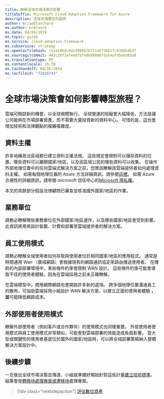 ```yaml
---
title: 瞭解全球市場決策的影響
titleSuffix: Microsoft Cloud Adoption Framework for Azure
description: 全球市場概念的說明
author: BrianBlanchard
ms.author: brblanch
ms.date: 04/04/2019
ms.topic: guide
ms.service: cloud-adoption-framework
ms.subservice: strategy
ms.openlocfilehash: ca1e18bdc8da300667b721e673bb1fc0388b4bdf
ms.sourcegitcommit: 443c28f3afeedfbfe8b9980875a54afdbebd83a8
ms.translationtype: MT
ms.contentlocale: zh-TW
ms.lasthandoff: 09/16/2019
ms.locfileid: "71028743"
---
```

<!-- markdownlint-disable MD026 -->

# <a name="how-will-global-market-decisions-affect-the-transformation-journey"></a>全球市場決策會如何影響轉型旅程？

雲端可開啟新的機會，以全球規模執行。 全球營運的阻礙會大幅降低，方法是讓公司能夠在市場部署資產，而不需要大量投資新的資料中心。 可惜的是，這也會增加技術和法律觀點的複雜複雜度。

## <a name="data-sovereignty"></a>資料主權

許多地緣政治區域都已建立資料主權法規。 這些規定會限制可以儲存資料的位置、哪些資料可以離開國家/地區，以及該區域公民的哪些資料可以收集。 在操作外部地理位置中的任何雲端式解決方案之前，您應該瞭解該雲端提供者如何處理資料主權。 如需每個地理位置的 Azure 方法詳細資訊，請參閱[這裡](https://azure.microsoft.com/global-infrastructure/geographies)。 如需 Azure 合規性的詳細資訊，請參閱 microsoft 信任中心的[Microsoft 隱私權](https://www.microsoft.com/trustcenter/privacy)。

本文的其餘部分假設法律顧問已審查並核准國外國家/地區的作業。

## <a name="business-units"></a>業務單位

請務必瞭解哪些業務單位在外部國家/地區運作，以及哪些國家/地區會受到影響。 此資訊將用來設計裝載、計費和部署至雲端提供者的解決方案。

## <a name="employee-usage-patterns"></a>員工使用模式

請務必瞭解全域使用者如何存取與使用者位於相同國家/地區的應用程式。 通常是時間通用 Wan （廣域網路）會根據現有的網路通訊協定來路由傳送使用者。 在傳統的內部部署環境中，某些條件約束會限制 WAN 設計。 這些條件約束可能會導致不佳的使用者體驗，因為在雲端採用之前未正確瞭解。

在雲端模型中，商用網際網路也會開啟許多新的選項。 跨多個地理位置溝通員工的散佈，可協助雲端採用小組設計 WAN 解決方案，以建立正面的使用者體驗 **，並**可能降低網路成本。

## <a name="external-user-usage-patterns"></a>外部使用者使用模式

瞭解外部使用者（例如客戶或合作夥伴）的使用模式也同樣重要。 外部使用者使用模式與員工使用模式非常類似，可能會對雲端部署的效能造成負面影響。 當大型或關鍵性的使用者基底位於國外的國家/地區時，可以將全域部署策略納入整體解決方案設計中。

## <a name="next-steps"></a>後續步驟

一旦做出全球市場決策並傳達，小組就準備好開始針對這些計量[建立技術標準](../digital-estate/index.md)。
結果會是[轉換待處理專案或遷移待](..//migrate/migration-considerations/prerequisites/technical-complexity.md)處理專案。

> [!div class="nextstepaction"]
> [評估數位資產](../digital-estate/index.md)
